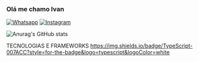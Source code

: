 ### Olá me chamo Ivan 

[![Whatsapp](https://img.shields.io/badge/WhatsApp-25D366?style=for-the-badge&logo=whatsapp&logoColor=white)](https://wa.me/5585991299133)
[![Instagram](https://img.shields.io/badge/Instagram-E4405F?style=for-the-badge&logo=instagram&logoColor=white)](https://instagram.com/ivan9rx)

![Anurag's GitHub stats](https://github-readme-stats.vercel.app/api?username=ivan9rx&show_icons=true&theme=transparent)

TECNOLOGIAS E FRAMEWORKS
https://img.shields.io/badge/TypeScript-007ACC?style=for-the-badge&logo=typescript&logoColor=white





